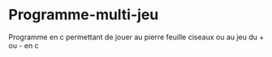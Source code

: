 # Programme-multi-jeu
Programme en c permettant de jouer au pierre feuille ciseaux ou au jeu du + ou - en c

